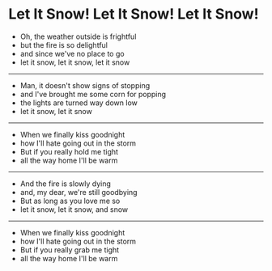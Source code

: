# Let It Snow! Let It Snow! Let It Snow!

- Oh, the weather outside is frightful
- but the fire is so delightful
- and since we've no place to go
- let it snow, let it snow, let it snow
***
- Man, it doesn't show signs of stopping
- and I've brought me some corn for popping
- the lights are turned way down low
- let it snow, let it snow
***
- When we finally kiss goodnight
- how I'll hate going out in the storm
- But if you really hold me tight
- all the way home I'll be warm
***
- And the fire is slowly dying
- and, my dear, we're still goodbying
- But as long as you love me so
- let it snow, let it snow, and snow
***
- When we finally kiss goodnight
- how I'll hate going out in the storm
- But if you really grab me tight
- all the way home I'll be warm

